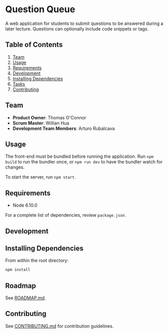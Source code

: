 # Question Queue

A web application for students to submit questions to be answered during a later lecture. Questions can optionally include code snippets or tags.

## Table of Contents

1. [Team](#team)
1. [Usage](#Usage)
1. [Requirements](#requirements)
1. [Development](#development)
1. [Installing Dependencies](#installing-dependencies)
1. [Tasks](#tasks)
1. [Contributing](#contributing)

## Team

  - __Product Owner__: Thomas O'Connor
  - __Scrum Master__: Willian Hua
  - __Development Team Members__: Arturo Rubalcava


## Usage

The front-end must be bundled before running the application. Run `npm build` to run the bundler once, or `npm run dev` to have the bundler watch for changes.

To start the server, run `npm start`.

## Requirements

- Node 6.10.0

For a complete list of dependencies, review `package.json`.


## Development

## Installing Dependencies

From within the root directory:

```sh
npm install
```
## Roadmap

See [ROADMAP.md](ROADMAP.md).


## Contributing

See [CONTRIBUTING.md](CONTRIBUTING.md) for contribution guidelines.
